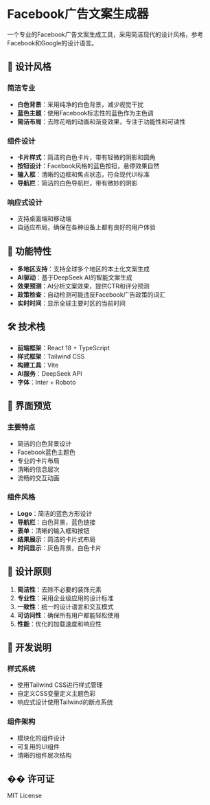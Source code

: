 # Facebook广告文案生成器

一个专业的Facebook广告文案生成工具，采用简洁现代的设计风格，参考Facebook和Google的设计语言。

## 🎨 设计风格

### 简洁专业
- **白色背景**：采用纯净的白色背景，减少视觉干扰
- **蓝色主题**：使用Facebook标志性的蓝色作为主色调
- **简洁布局**：去除花哨的动画和渐变效果，专注于功能性和可读性

### 组件设计
- **卡片样式**：简洁的白色卡片，带有轻微的阴影和圆角
- **按钮设计**：Facebook风格的蓝色按钮，悬停效果自然
- **输入框**：清晰的边框和焦点状态，符合现代UI标准
- **导航栏**：简洁的白色导航栏，带有微妙的阴影

### 响应式设计
- 支持桌面端和移动端
- 自适应布局，确保在各种设备上都有良好的用户体验

## 🚀 功能特性

- **多地区支持**：支持全球多个地区的本土化文案生成
- **AI驱动**：基于DeepSeek AI的智能文案生成
- **效果预测**：AI分析文案效果，提供CTR和评分预测
- **政策检查**：自动检测可能违反Facebook广告政策的词汇
- **实时时间**：显示全球主要时区的当前时间

## 🛠️ 技术栈

- **前端框架**：React 18 + TypeScript
- **样式框架**：Tailwind CSS
- **构建工具**：Vite
- **AI服务**：DeepSeek API
- **字体**：Inter + Roboto

## 📱 界面预览

### 主要特点
- 简洁的白色背景设计
- Facebook蓝色主题色
- 专业的卡片布局
- 清晰的信息层次
- 流畅的交互动画

### 组件风格
- **Logo**：简洁的蓝色方形设计
- **导航栏**：白色背景，蓝色链接
- **表单**：清晰的输入框和按钮
- **结果展示**：简洁的卡片式布局
- **时间显示**：灰色背景，白色卡片

## 🎯 设计原则

1. **简洁性**：去除不必要的装饰元素
2. **专业性**：采用企业级应用的设计标准
3. **一致性**：统一的设计语言和交互模式
4. **可访问性**：确保所有用户都能轻松使用
5. **性能**：优化的加载速度和响应性

## 🔧 开发说明

### 样式系统
- 使用Tailwind CSS进行样式管理
- 自定义CSS变量定义主题色彩
- 响应式设计使用Tailwind的断点系统

### 组件架构
- 模块化的组件设计
- 可复用的UI组件
- 清晰的组件层次结构

## �� 许可证

MIT License 